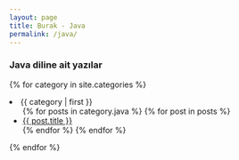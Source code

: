 ```yaml
---
layout: page
title: Burak - Java
permalink: /java/
---
```



### Java diline ait yazılar


{% for category in site.categories %}
  <li><a name="{{ category | first }}">{{ category | first }}</a>
    <ul>
    {% for posts in category.java %}
      {% for post in posts %}
        <li><a href="{{ post.url }}">{{ post.title }}</a></li>
      {% endfor %}
    {% endfor %}
    </ul>
  </li>
{% endfor %}

